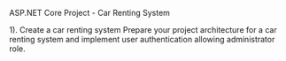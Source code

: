 ASP.NET Core Project - Car Renting System

1). Create a car renting system
Prepare your project architecture for a car renting system and implement user authentication allowing administrator role.
